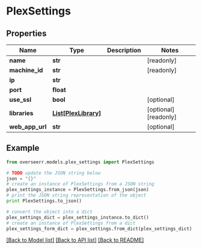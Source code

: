 # PlexSettings


## Properties

Name | Type | Description | Notes
------------ | ------------- | ------------- | -------------
**name** | **str** |  | [readonly] 
**machine_id** | **str** |  | [readonly] 
**ip** | **str** |  | 
**port** | **float** |  | 
**use_ssl** | **bool** |  | [optional] 
**libraries** | [**List[PlexLibrary]**](PlexLibrary.md) |  | [optional] [readonly] 
**web_app_url** | **str** |  | [optional] 

## Example

```python
from overseerr.models.plex_settings import PlexSettings

# TODO update the JSON string below
json = "{}"
# create an instance of PlexSettings from a JSON string
plex_settings_instance = PlexSettings.from_json(json)
# print the JSON string representation of the object
print PlexSettings.to_json()

# convert the object into a dict
plex_settings_dict = plex_settings_instance.to_dict()
# create an instance of PlexSettings from a dict
plex_settings_form_dict = plex_settings.from_dict(plex_settings_dict)
```
[[Back to Model list]](../README.md#documentation-for-models) [[Back to API list]](../README.md#documentation-for-api-endpoints) [[Back to README]](../README.md)


